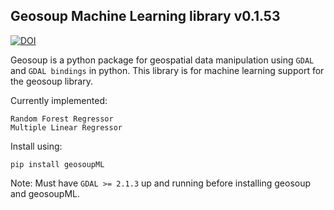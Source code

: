 ## Geosoup Machine Learning library v0.1.53

[![DOI](https://zenodo.org/badge/259178307.svg)](https://zenodo.org/badge/latestdoi/259178307)

Geosoup is a python package for geospatial data manipulation using `GDAL` and `GDAL bindings` in python. 
This library is for machine learning support for the geosoup library.

Currently implemented:

`Random Forest Regressor`  
`Multiple Linear Regressor`


Install using:

`pip install geosoupML`


Note: Must have `GDAL >= 2.1.3` up and running before installing geosoup and geosoupML.
